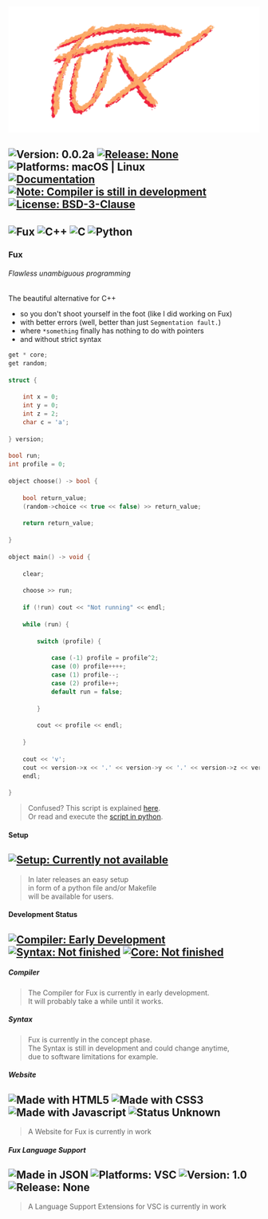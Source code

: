 ![Image missing](./art/fux_logo_slim_transparent.png)

![Version: 0.0.2a](https://img.shields.io/badge/Version-0.0.2a-informational)
[![Release: None](https://img.shields.io/badge/Release-None-inactive)](https://github.com/Fuechs/fuxlang/releases/latest)
![Platforms: macOS | Linux](https://img.shields.io/badge/Platforms-macOS_|_Linux-success)<br>
[![Documentation](https://img.shields.io/badge/Documentation-Markdown-informational)](./docs)
[![Note: Compiler is still in development](https://img.shields.io/badge/Note-Compiler_is_still_in_development-blueviolet)](#development-status)
[![License: BSD-3-Clause](https://img.shields.io/badge/License-BSD-3-Clause-informational)](./LICENSE)
---

![Fux](https://img.shields.io/badge/Fux-fcaa68)
![C++](https://img.shields.io/badge/C++-00599C?logo=c%2b%2b)
![C](https://img.shields.io/badge/C-A8B9CC?logo=c&logoColor=white)
![Python](https://img.shields.io/badge/Python-3776AB?logo=python&logoColor=white)
---

<!--
![Typescript](https://img.shields.io/badge/Typescript-3178C6?logo=typescript&logoColor=white)
![Java](https://img.shields.io/badge/Java-007396?logo=java)
![Ruby](https://img.shields.io/badge/Ruby-CC342D?&logo=ruby)
-->

### Fux
###### Flawless unambiguous programming
The beautiful alternative for C++ 
- so you don't shoot yourself in the foot (like I did working on Fux)
- with better errors (well, better than just `Segmentation fault.`)
- where `*something` finally has nothing to do with pointers
- and without strict syntax

```cpp
get * core;
get random;

struct {

    int x = 0;
    int y = 0;
    int z = 2;
    char c = 'a'; 
    
} version;  

bool run;
int profile = 0;

object choose() -> bool {

    bool return_value;
    (random->choice << true << false) >> return_value;

    return return_value;

}

object main() -> void {

    clear;

    choose >> run;

    if (!run) cout << "Not running" << endl;

    while (run) {

        switch (profile) {
            
            case (-1) profile = profile^2;
            case (0) profile++++;
            case (1) profile--; 
            case (2) profile++;
            default run = false;

        }

        cout << profile << endl;

    }

    cout << 'v';
    cout << version->x << '.' << version->y << '.' << version->z << version->c;
    endl;
    
}   
```
> Confused? This script is explained [here](./docs/other/demo.md).<br>
> Or read and execute the [script in python](./docs/other/demo.py).

#### Setup

[![Setup: Currently not available](https://img.shields.io/badge/Setup-Currently_not_available-inactive)](./setup.py)
---

> In later releases an easy setup<br> 
> in form of a python file and/or Makefile<br>
> will be available for users.


#### Development Status

[![Compiler: Early Development](https://img.shields.io/badge/Compiler-Early_Development-inactive)](#compiler)
[![Syntax: Not finished](https://img.shields.io/badge/Syntax-Not_finished-yellow)](#syntax)
[![Core: Not finished](https://img.shields.io/badge/Core-Not_finished-yellow)](./src/packages/core)
---

##### Compiler

> The Compiler for Fux is currently in early development.<br>
> It will probably take a while until it works.

##### Syntax

> Fux is currently in the concept phase.<br>
> The Syntax is still in development and could change anytime,<br>
> due to software limitations for example.

##### Website

![Made with HTML5](https://img.shields.io/badge/HTML5-E34F26?logo=html5&logoColor=white)
![Made with CSS3](https://img.shields.io/badge/CSS3-CC6699?logo=css3&logoColor=white)
![Made with Javascript](https://img.shields.io/badge/Javascript-F7DF1E?logo=javascript&logoColor=white)
![Status Unknown](https://img.shields.io/badge/Status-Unknown-inactive)
---

> A Website for Fux is currently in work

##### Fux Language Support

![Made in JSON](https://img.shields.io/badge/JSON-000000?logo=json)
![Platforms: VSC](https://img.shields.io/badge/Visual_Studio_Code-blue?logo=visualstudiocode)
![Version: 1.0](https://img.shields.io/badge/Version-1.0-informational)
![Release: None](https://img.shields.io/badge/Release-None-inactive)
---

> A Language Support Extensions for VSC is currently in work 
